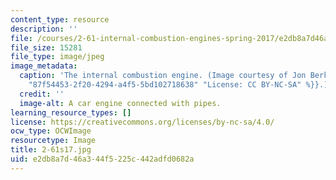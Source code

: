 ```yaml
---
content_type: resource
description: ''
file: /courses/2-61-internal-combustion-engines-spring-2017/e2db8a7d46a344f5225c442adfd0682a_2-61s17.jpg
file_size: 15281
file_type: image/jpeg
image_metadata:
  caption: 'The internal combustion engine. (Image courtesy of Jon Berkeley. {{% resource_link
    "87f54453-2f20-4294-a4f5-5bd102718638" "License: CC BY-NC-SA" %}}.)'
  credit: ''
  image-alt: A car engine connected with pipes.
learning_resource_types: []
license: https://creativecommons.org/licenses/by-nc-sa/4.0/
ocw_type: OCWImage
resourcetype: Image
title: 2-61s17.jpg
uid: e2db8a7d-46a3-44f5-225c-442adfd0682a
---
```

